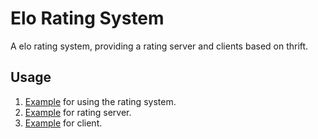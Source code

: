 # Elo Rating System

A elo rating system, providing a rating server and clients based on thrift.

## Usage

1. [Example](example/elo_rating_system.py) for using the rating system.
2. [Example](example/elo_rating_server.py) for rating server.
3. [Example](example/elo_rating_client.py) for client.
